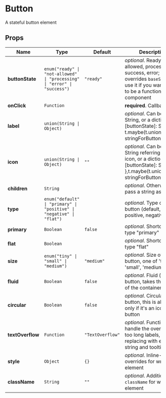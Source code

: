 # Button

A stateful button element

## Props
|Name|Type|Default|Description|
|----|----|-------|-----------|
| **buttonState** | <code>enum("ready" &#124; "not-allowed" &#124; "processing" &#124; "error" &#124; "success")</code> | <code>"ready"</code> | *optional*. Ready, not-allowed, processing, success, error; overrides `baseState`, use it if you want button to be a functional component |
| **onClick** | <code>Function</code> |  | **required**. Callback |
| **label** | <code>union(String &#124; Object)</code> |  | *optional*. Can be a String, or a dictionary { [buttonState]: String }, t.maybe(t.union([t.Str,  stringForButtonStates]) |
| **icon** | <code>union(String &#124; Object)</code> | <code>""</code> | *optional*. Can be a String referring to an icon, or a dictionary { [buttonState]: String },t.maybe(t.union([t.Str, stringForButtonStates])) |
| **children** | <code>String</code> |  | *optional*. Otherwise just pass a string as children |
| **type** | <code>enum("default" &#124; "primary" &#124; "positive" &#124; "negative" &#124; "flat")</code> |  | *optional*. Type of the button (default, primary, positive, negative, flat) |
| **primary** | <code>Boolean</code> | <code>false</code> | *optional*. Shortcut for type "primary" |
| **flat** | <code>Boolean</code> |  | *optional*. Shortcut for type "flat" |
| **size** | <code>enum("tiny" &#124; "small" &#124; "medium")</code> | <code>"medium"</code> | *optional*. Size of the button, one of 'tiny', 'small', 'medium' |
| **fluid** | <code>Boolean</code> | <code>false</code> | *optional*. Fluid (block) button, takes the width of the container |
| **circular** | <code>Boolean</code> | <code>false</code> | *optional*. Circular button, this is allowed only if it's an icon button |
| **textOverflow** | <code>Function</code> | <code>"TextOverflow"</code> | *optional*. Function to handle the overflow of too long labels, replacing with ellipsed string and tooltip |
| **style** | <code>Object</code> | <code>{}</code> | *optional*. Inline-style overrides for wrapper element |
| **className** | <code>String</code> | <code>""</code> | *optional*. Additional `className` for wrapper element |